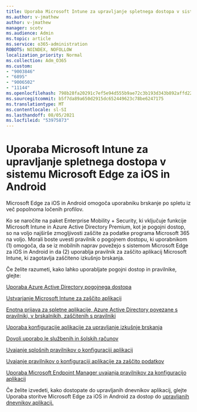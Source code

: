 ```yaml
---
title: Uporaba Microsoft Intune za upravljanje spletnega dostopa v sistemu Microsoft Edge za iOS in Android
ms.author: v-jmathew
author: v-jmathew
manager: scotv
ms.audience: Admin
ms.topic: article
ms.service: o365-administration
ROBOTS: NOINDEX, NOFOLLOW
localization_priority: Normal
ms.collection: Adm_O365
ms.custom:
- "9003846"
- "6895"
- "9006502"
- "11144"
ms.openlocfilehash: 798b28fa20291c7ef5e94d555b9ae72c3b193d343b892affd22b6a23e780d523
ms.sourcegitcommit: b5f7da89a650d2915dc652449623c78be6247175
ms.translationtype: MT
ms.contentlocale: sl-SI
ms.lasthandoff: 08/05/2021
ms.locfileid: "53975873"
---
```

# <a name="use-microsoft-intune-to-manage-web-access-in-microsoft-edge-for-ios-and-android"></a>Uporaba Microsoft Intune za upravljanje spletnega dostopa v sistemu Microsoft Edge za iOS in Android

Microsoft Edge za iOS in Android omogoča uporabniku brskanje po spletu iz več popolnoma ločenih profilov.

Ko se naročite na paket Enterprise Mobility + Security, ki vključuje funkcije Microsoft Intune in Azure Active Directory Premium, kot je pogojni dostop, so na voljo najširše zmogljivosti zaščite za podatke programa Microsoft 365 na voljo. Morali boste uvesti pravilnik o pogojnem dostopu, ki uporabnikom (1) omogoča, da se iz mobilnih naprav povežejo s sistemom Microsoft Edge za iOS in Android in da (2) uporablja pravilnik za zaščito aplikacij Microsoft Intune, ki zagotavlja zaščiteno izkušnjo brskanja.

Če želite razumeti, kako lahko uporabljate pogojni dostop in pravilnike, glejte:

[Uporaba Azure Active Directory pogojnega dostopa](https://go.microsoft.com/fwlink/?linkid=2132481)

[Ustvarjanje Microsoft Intune za zaščito aplikacij](https://go.microsoft.com/fwlink/?linkid=2132651)

[Enotna prijava za spletne aplikacije, Azure Active Directory povezane s pravilniki, v brskalnikih, zaščitenih s pravilniki](https://go.microsoft.com/fwlink/?linkid=2132482)

[Uporaba konfiguracije aplikacije za upravljanje izkušnje brskanja](https://go.microsoft.com/fwlink/?linkid=2132483)

[Dovoli uporabo le službenih in šolskih računov](https://go.microsoft.com/fwlink/?linkid=2132652)

[Uvajanje splošnih pravilnikov o konfiguraciji aplikacij](https://go.microsoft.com/fwlink/?linkid=2132653)

[Uvajanje pravilnikov o konfiguraciji aplikacije za zaščito podatkov](https://go.microsoft.com/fwlink/?linkid=2132654)

[Uporaba Microsoft Endpoint Manager uvajanja pravilnikov za konfiguracijo aplikacij](https://go.microsoft.com/fwlink/?linkid=2132707)

Če želite izvedeti, kako dostopate do upravljanih dnevnikov aplikacij, glejte Uporaba storitve Microsoft Edge za iOS in Android za dostop do [upravljanih dnevnikov aplikacij.](https://go.microsoft.com/fwlink/?linkid=2132578)

